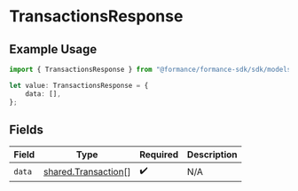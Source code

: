 # TransactionsResponse

## Example Usage

```typescript
import { TransactionsResponse } from "@formance/formance-sdk/sdk/models/shared";

let value: TransactionsResponse = {
    data: [],
};
```

## Fields

| Field                                                             | Type                                                              | Required                                                          | Description                                                       |
| ----------------------------------------------------------------- | ----------------------------------------------------------------- | ----------------------------------------------------------------- | ----------------------------------------------------------------- |
| `data`                                                            | [shared.Transaction](../../../sdk/models/shared/transaction.md)[] | :heavy_check_mark:                                                | N/A                                                               |